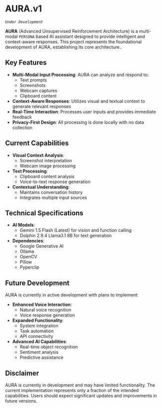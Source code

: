 # **AURA.v1**

*`Under Development`*



**AURA** (Advanced Unsupervised Reinforcement Architecture) is a multi-modal `PERSONA` based AI assistant designed to provide intelligent and context-aware responses. This project represents the foundational development of AURA, establishing its core architecture..


## Key Features

- **Multi-Modal Input Processing**: AURA can analyze and respond to:
  - Text prompts
  - Screenshots
  - Webcam captures
  - Clipboard content
- **Context-Aware Responses**: Utilizes visual and textual context to generate relevant responses
- **Real-Time Interaction**: Processes user inputs and provides immediate feedback
- **Privacy-First Design**: All processing is done locally with no data collection

## Current Capabilities

- **Visual Context Analysis**:
  - Screenshot interpretation
  - Webcam image processing
- **Text Processing**:
  - Clipboard content analysis
  - Voice-to-text response generation
- **Contextual Understanding**:
  - Maintains conversation history
  - Integrates multiple input sources

## Technical Specifications

- **AI Models**:
  - Gemini 1.5 Flash (Latest) for vision and function calling
  - Dolphin 2.9.4 Llama3.1 8B for text generation
- **Dependencies**:
  - Google Generative AI
  - Ollama
  - OpenCV
  - Pillow
  - Pyperclip


## Future Development

AURA is currently in active development with plans to implement:

- **Enhanced Voice Interaction**:
  - Natural voice recognition
  - Voice response generation
- **Expanded Functionality**:
  - System integration
  - Task automation
  - API connectivity
- **Advanced AI Capabilities**:
  - Real-time object recognition
  - Sentiment analysis
  - Predictive assistance

## Disclaimer

AURA is currently in development and may have limited functionality. The current implementation represents only a fraction of the intended capabilities. Users should expect significant updates and improvements in future versions.

